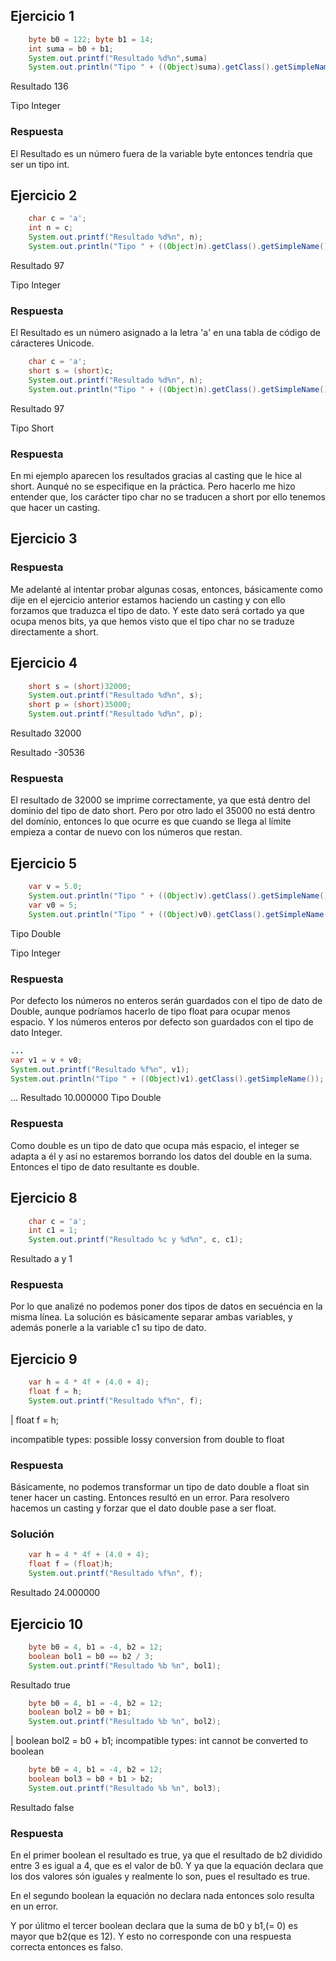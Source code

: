 ## Ejercicio 1

```java
    byte b0 = 122; byte b1 = 14;
    int suma = b0 + b1;
    System.out.printf("Resultado %d%n",suma)
    System.out.println("Tipo " + ((Object)suma).getClass().getSimpleName());

```
Resultado 136

Tipo Integer

### Respuesta

El Resultado es un número fuera de la variable byte entonces tendría que ser un tipo int.

## Ejercicio 2

```java
    char c = 'a';
    int n = c;
    System.out.printf("Resultado %d%n", n);
    System.out.println("Tipo " + ((Object)n).getClass().getSimpleName());
```
Resultado 97

Tipo Integer

### Respuesta

El Resultado es un número asignado a la letra 'a' en una tabla de código de cáracteres Unicode.

```java
    char c = 'a';
    short s = (short)c;
    System.out.printf("Resultado %d%n", n);
    System.out.println("Tipo " + ((Object)n).getClass().getSimpleName());
```
Resultado 97

Tipo Short

### Respuesta

En mi ejemplo aparecen los resultados gracias al casting que le hice al short. Aunqué no se especifique en la práctica. Pero hacerlo me hizo entender que, los carácter tipo char no se traducen a short por ello tenemos que hacer un casting. 

## Ejercicio 3

### Respuesta

Me adelanté al intentar probar algunas cosas, entonces, básicamente como dije en el ejercicio anterior estamos haciendo un casting y con ello forzamos que traduzca el tipo de dato. Y este dato será cortado ya que ocupa menos bits, ya que hemos visto que el tipo char no se traduze directamente a short.

## Ejercicio 4

```java
    short s = (short)32000;
    System.out.printf("Resultado %d%n", s);
    short p = (short)35000;
    System.out.printf("Resultado %d%n", p);
```
Resultado 32000

Resultado -30536

### Respuesta

El resultado de 32000 se imprime correctamente, ya que está dentro del dominio del tipo de dato short. Pero por otro lado el 35000 no está dentro del domínio, entonces lo que ocurre es que cuando se llega al límite empieza a contar de nuevo con los números que restan.

## Ejercicio 5

```java
    var v = 5.0;
    System.out.println("Tipo " + ((Object)v).getClass().getSimpleName());
    var v0 = 5;
    System.out.println("Tipo " + ((Object)v0).getClass().getSimpleName());
```
Tipo Double

Tipo Integer

### Respuesta

Por defecto los números no enteros serán guardados con el tipo de dato de Double, aunque podríamos hacerlo de tipo float para ocupar menos espacio. Y los números enteros por defecto son guardados con el tipo de dato Integer.

```java
...
var v1 = v + v0;
System.out.printf("Resultado %f%n", v1);
System.out.println("Tipo " + ((Object)v1).getClass().getSimpleName());
```
...
Resultado 10.000000
Tipo Double

### Respuesta

Como double es un tipo de dato que ocupa más espacio, el integer se adapta a él y así no estaremos borrando los datos del double en la suma. Entonces el tipo de dato resultante es double.

## Ejercicio 8

```java
    char c = 'a';
    int c1 = 1;
    System.out.printf("Resultado %c y %d%n", c, c1);
```
Resultado a y 1

### Respuesta

Por lo que analizé no podemos poner dos tipos de datos en secuéncia en la misma línea. La solución es básicamente separar ambas variables, y además ponerle a la variable c1 su tipo de dato.

## Ejercicio 9

```java
    var h = 4 * 4f + (4.0 + 4);
    float f = h;
    System.out.printf("Resultado %f%n", f);
```
|   float f = h;

incompatible types: possible lossy conversion from double to float

### Respuesta

Básicamente, no podemos transformar un tipo de dato double a float sin tener hacer un casting. Entonces resultó en un error. Para resolvero hacemos un casting y forzar que el dato double pase a ser float.

### Solución

```java
    var h = 4 * 4f + (4.0 + 4);
    float f = (float)h;
    System.out.printf("Resultado %f%n", f);
```
Resultado 24.000000

## Ejercicio 10

```java
    byte b0 = 4, b1 = -4, b2 = 12;
    boolean bol1 = b0 == b2 / 3;
    System.out.printf("Resultado %b %n", bol1);
```
Resultado true

```java
    byte b0 = 4, b1 = -4, b2 = 12;
    boolean bol2 = b0 + b1;
    System.out.printf("Resultado %b %n", bol2);
```
|   boolean bol2 = b0 + b1;
incompatible types: int cannot be converted to boolean

```java
    byte b0 = 4, b1 = -4, b2 = 12;
    boolean bol3 = b0 + b1 > b2;
    System.out.printf("Resultado %b %n", bol3);
```
Resultado false

### Respuesta

En el primer boolean el resultado es true, ya que el resultado de b2 dividido entre 3 es igual a 4, que es el valor de b0. Y ya que la equación declara que los dos valores són iguales y realmente lo son, pues el resultado es true.

En el segundo boolean la equación no declara nada entonces solo resulta en un error.

Y por úlitmo el tercer boolean declara que la suma de b0 y b1,(= 0) es mayor que b2(que es 12). Y esto no corresponde con una respuesta correcta entonces es falso.
